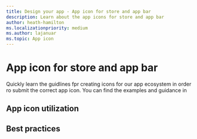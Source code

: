 ```yaml
---
title: Design your app - App icon for store and app bar
description: Learn about the app icons for store and app bar
author: heath-hamilton
ms.localizationpriority: medium
ms.author: lajanuar
ms.topic: App icon
---
```

# App icon for store and app bar

Quickly learn the guidlines fpr creating icons for our app ecosystem in order ro submit the correct app icon. You can find the examples and guidance in

## App icon utilization

## Best practices
